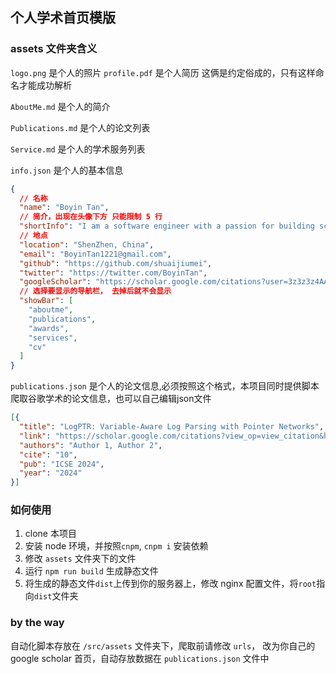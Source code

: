 ## 个人学术首页模版
### assets 文件夹含义
`logo.png` 是个人的照片
`profile.pdf` 是个人简历 这俩是约定俗成的，只有这样命名才能成功解析

`AboutMe.md` 是个人的简介

`Publications.md` 是个人的论文列表

`Service.md` 是个人的学术服务列表

`info.json` 是个人的基本信息
```json
{
  // 名称
  "name": "Boyin Tan",
  // 简介，出现在头像下方 只能限制 5 行
  "shortInfo": "I am a software engineer with a passion for building scalable and maintainable software systems. I have experience in full-stack development, and I am always eager to learn new technologies and tools.",
  // 地点
  "location": "ShenZhen, China",
  "email": "BoyinTan1221@gmail.com",
  "github": "https://github.com/shuaijiumei",
  "twitter": "https://twitter.com/BoyinTan",
  "googleScholar": "https://scholar.google.com/citations?user=3z3z3z4AAAAJ&hl=en",
  // 选择要显示的导航栏， 去掉后就不会显示
  "showBar": [
    "aboutme",
    "publications",
    "awards",
    "services",
    "cv"
  ]
}
```

`publications.json` 是个人的论文信息,必须按照这个格式，本项目同时提供脚本爬取谷歌学术的论文信息，也可以自己编辑json文件
```json
[{
  "title": "LogPTR: Variable-Aware Log Parsing with Pointer Networks",
  "link": "https://scholar.google.com/citations?view_op=view_citation&hl=en&user=vg0moI0AAAAJ&sortby=pubdate&citation_for_view=vg0moI0AAAAJ:NaGl4SEjCO4C",
  "authors": "Author 1, Author 2",
  "cite": "10",
  "pub": "ICSE 2024",
  "year": "2024"
}]
```

### 如何使用
1. clone 本项目
2. 安装 node 环境，并按照`cnpm`, `cnpm i` 安装依赖
3. 修改 `assets` 文件夹下的文件
4. 运行 `npm run build` 生成静态文件
5. 将生成的静态文件`dist`上传到你的服务器上，修改 nginx 配置文件，将`root`指向`dist`文件夹


### by the way
自动化脚本存放在 `/src/assets` 文件夹下，爬取前请修改 `urls`， 改为你自己的 google scholar 首页，自动存放数据在 `publications.json` 文件中
